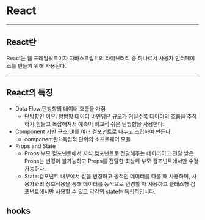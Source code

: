 # React

---

## React란

React는 웹 프레임워크이자 자바스크립트의 라이브러리 중 하나로서 사용자 인터페이스를 만들기 위해 사용된다.

---

## React의 특징

- Data Flow:단방향의 데이터 흐름을 가짐
  - 단방향인 이유: 양방향 데이터 바인딩은 규모가 커질수록 데이터의 흐름을 추적하기 힘들고 복잡해져서 예측이 비교적 쉬운 단방향을 사용한다.
- Component 기반 구조:UI를 여러 컴포넌트로 나누고 조립하여 만든다.
  - component란?:독립적 단위의 소프트웨어 모듈
- Props and State
  - Props:부모 컴포넌트에서 자식 컴포넌트로 전달해주는 데이터이고 전달 받은 Props는 변경이 불가능하고 Props를 전달한 최상위 부모 컴포넌트에서만 수정 가능하다.
  - State:컴포넌트 내부에서 값을 변경하고 동적인 데이터를 다룰 때 사용하며, 사용자와의 상호작용을 통해 데이터를 동적으로 변경할 때 사용하고 클래스형 컴포넌트에서만 사용할 수 있고 각각의 state는 독립적입니다. 

## hooks
  